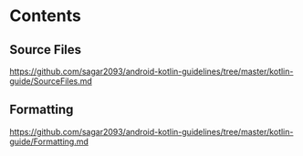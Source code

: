 # Contents
## Source Files
https://github.com/sagar2093/android-kotlin-guidelines/tree/master/kotlin-guide/SourceFiles.md

## Formatting
https://github.com/sagar2093/android-kotlin-guidelines/tree/master/kotlin-guide/Formatting.md
